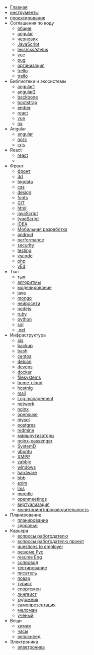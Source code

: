  * [Главная](index.md)
 * [инструменты](kb/инструменты/инструменты)
 * [проектирование](kb/frontend/проектирование)
 * Соглашения по коду
	 * [общие](kb/conventions/conventions.md)
	 * [angular](kb/conventions/angular.md)
	 * [черновик](kb/conventions/draft.md)
	 * [JavaScript](kb/conventions/js.md)
	 * [less/css/stylus](kb/conventions/less.md)
	 * [vue](kb/conventions/vue.md)
	 * [pug](kb/conventions/pug.md)
	 * [организация](kb/conventions/организация.md)
	 * [trello](kb/conventions/trello.md)
	 * [trello](kb/conventions/jira.md)
 * Библиотеки и экосистемы
	 * [angular1](kb/frontend/framework/angular1.md)
	 * [angular2](kb/frontend/framework/angular2.md)
	 * [backbone](kb/frontend/framework/backbone.md)
	 * [bootstrap](kb/frontend/framework/bootstrap.md)
	 * [ember](kb/frontend/framework/ember.md)
	 * [react](kb/frontend/framework/react.md)
	 * [vue](kb/frontend/framework/vue.md)
	 * [nx](kb/frontend/framework/nx.md)
 * Angular
	 * [angular](kb/frontend/angular/angular.md)
	 * [ngrx](kb/frontend/angular/ngrx.md)
	 * [rxjs](kb/frontend/angular/rxjs.md)
 * React
	 * [react](kb/frontend/react)
	 * []()
 * Фронт
	 * [фронт](kb/frontend/frontend.md)
	 * [3d](kb/frontend/3d)
	 * [bigdata](kb/frontend/bigdata.md)
	 * [css](kb/frontend/css.md)
	 * [design](kb/frontend/design.md)
	 * [fonts](kb/frontend/fonts.md)
	 * [GIT](kb/frontend/git.md)
	 * [html](kb/frontend/html.md)
	 * [javaScript](kb/frontend/javascript.md)
	 * [typeScript](kb/frontend/typescript.md)
	 * [IDEA](kb/frontend/idea/idea.md)
	 * [Мобильная разработка](kb/frontend/mobile.md)
	 * [android](kb/frontend/android)
	 * [performance](kb/frontend/performance.md)
	 * [security](kb/frontend/security.md)
	 * [testing](kb/frontend/testing.md)
	 * [vscode](kb/frontend/vscode)
	 * [php](kb/frontend/framework/php.md)
	 * [yEd](kb/frontend/yed.md)
	 <!-- * [](kb/frontend/) -->
 * Тыл
	 * [тыл](kb/backend/backend.md)
	 * [алгоритмы](kb/backend/алгоритмы.md)
	 * [моделирование](kb/backend/моделирование.md)
	 * [java](kb/backend/java.md)
	 * [mongo](kb/backend/mongo.md)
	 * [нейросети](kb/backend/neural.md)
	 * [nodejs](kb/backend/nodejs.md)
     * [ruby](kb/backend/ruby.md)
	 * [python](kb/backend/python.md)
	 * [sql](kb/backend/sql.md)
	 * [.net](kb/backend/.net.md)
 * Инфраструктура
	 * [aix](kb/admin/aix)
	 * [backup](kb/admin/backup.md)
	 * [bash](kb/admin/bash.md)
	 * [centos](kb/admin/centos.md)
	 * [debian](kb/admin/debian)
	 * [devops](kb/admin/devops.md)
	 * [docker](kb/admin/docker)
	 * [filesystems](kb/admin/filesystems.md)
	 * [home-cloud](kb/admin/home-cloud.md)
	 * [hostnig](kb/admin/hosting)
	 * [mail](kb/admin/mail.md)
	 * [Log management](kb/admin/log-management.md)
	 * [network](kb/admin/network.md)
	 * [nginx](kb/admin/nginx.md)
	 * [opensuse](kb/admin/opensuse.md)
	 * [mysql](kb/admin/mysql.md)
	 * [postgres](kb/admin/postgres.md)
	 * [redmine](kb/admin/redmine.md)
	 * [маршрутизаторы](kb/admin/router.md)
	 * [nginx-passenger](kb/admin/nginx-passenger.md)
	 * [SystemD](kb/admin/systemd.md)
	 * [ubuntu](kb/admin/ubuntu)
	 * [XMPP](kb/admin/xmpp.md)
	 * [zabbix](kb/admin/zabbix.md)
	 <!-- * [](kb/admin/) -->
	 * [windows](kb/admin/windows.md)
	 * [hardware](kb/admin/hardware.md)
	 * [bbb](kb/admin/bbb.md)
	 * [exim](kb/admin/exim.md)
	 * [lms](kb/admin/lms.md)
	 * [moodle](kb/admin/moodle.md)
	 * [openmeetings](kb/admin/openmeetings.md)
	 * [виртуализация](kb/admin/virtual.md)
	 * [мониторинг/производительность](kb/admin/monitoring.md)
 * Планирование
 	 * [планирование](kb/планирование/планирование.md)
	 * [здоровье](kb/здоровье/здоровье)
 * Карьера
	 * [вопросы работодателю](kb/карьера/инженер/вопросы-работодателю.md)
	 * [вопросы работодателю проект](kb/карьера/инженер/вопросы-работодателю-проект.md)
	 * [questions to employer](kb/карьера/инженер/questions-employer)
	 * [резюме Рус](kb/карьера/инженер/резюме.md)
	 * [resume Eng](kb/карьера/инженер/resume.md)
	 * [сопровод](kb/карьера/инженер/сопровод.md)
	 * [тестирование](kb/карьера/инженер/тестирование.md)
	 * [писатель](kb/карьера/писатель.md)
	 * [повар](kb/карьера/повар.md)
	 * [турист](kb/карьера/турист.md)
	 * [спортсмен](kb/карьера/спортсмен.md)
	 * [лингвист](kb/карьера/лингвист.md)
	 * [художник](kb/карьера/художник.md)
	 * [самопрезентация](kb/карьера/инженер/самопрезентация.md)
	 * [меломан](kb/карьера/меломан.md)
	 * [учёный](kb/карьера/меломан.md)
 * Вещи
	 * [химия](kb/вещи/химия)
	 * [часы](kb/вещи/часы)
	 * [велосипед](kb/вещи/велосипед)
	 <!-- * [](kb/вещи/) -->
 * Электроника
	 * [электроника](kb/электроника/электроника)
